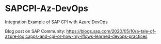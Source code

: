 # SAPCPI-Az-DevOps
Integration Example of SAP CPI with Azure DevOps

Blog post on SAP Community: https://blogs.sap.com/2020/05/10/a-tale-of-azure-logicapps-and-cpi-or-how-my-iflows-learned-devops-practices
